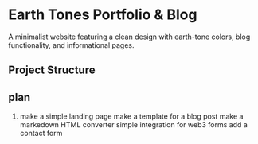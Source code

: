 # Earth Tones Portfolio & Blog

A minimalist website featuring a clean design with earth-tone colors, blog functionality, and informational pages.

## Project Structure

## plan

1. make a simple landing page
make a template for a blog post
make a markedown HTML converter
simple integration for web3 forms
add a contact form
